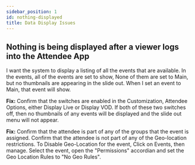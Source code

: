 ```yaml
---
sidebar_position: 1
id: nothing-displayed
title: Data Display Issues
---
```


## Nothing is being displayed after a viewer logs into the Attendee App

I want the system to display a listing of all the events that are available. In the events, all of the events are set to show, None of them are set to Main, but no thumbnails are appearing in the slide out.  When I set an event to Main, that event will show.

**Fix:**
Confirm that the switches are enabled in the Customization, Attendee Options, either Display Live or Display VOD.  If both of these two switches off, then no thumbnails of any events will be displayed and the slide out menu will not appear.

**Fix:**
Confirm that the attendee is part of any of the groups that the event is assigned.  Confirm that the attendee is not part of any of the Geo-location restrictions. To Disable Geo-Location for the event, Click on Events, then manage.  Select the event, open the "Permissions" accordian and set the Geo Location Rules to "No Geo Rules".